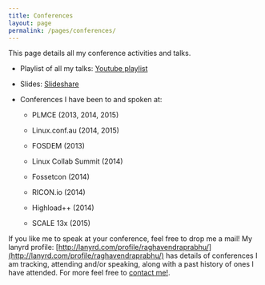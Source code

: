 ```yaml
---
title: Conferences
layout: page
permalink: /pages/conferences/
---
```


This page details all my conference activities and talks.

- Playlist of all my talks: [Youtube playlist](https://www.youtube.com/playlist?list=PLctlsn9Gs8waaYMRlH_u_v7Ky1ARk7hsA)

- Slides: [Slideshare](http://www.slideshare.net/slidunder)

- Conferences I have been to and spoken at:

    * PLMCE (2013, 2014, 2015)

    * Linux.conf.au (2014, 2015)

    * FOSDEM (2013)

    * Linux Collab Summit (2014)

    * Fossetcon (2014)

    * RICON.io (2014)

    * Highload++ (2014)

    * SCALE 13x (2015)


If you like me to speak at your conference, feel free to drop me a mail! My lanyrd profile:
[http://lanyrd.com/profile/raghavendraprabhu/](http://lanyrd.com/profile/raghavendraprabhu/) has details of conferences I am tracking, attending and/or speaking, along with 
a past history of ones I have attended. For more feel free to [contact me!](/pages/contact).
